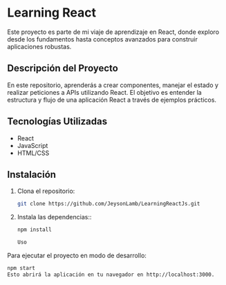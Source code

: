 # Learning React

Este proyecto es parte de mi viaje de aprendizaje en React, donde exploro desde los fundamentos hasta conceptos avanzados para construir aplicaciones robustas.

## Descripción del Proyecto

En este repositorio, aprenderás a crear componentes, manejar el estado y realizar peticiones a APIs utilizando React. El objetivo es entender la estructura y flujo de una aplicación React a través de ejemplos prácticos.

## Tecnologías Utilizadas

- React
- JavaScript
- HTML/CSS

## Instalación

1. Clona el repositorio:
   ```bash
   git clone https://github.com/JeysonLamb/LearningReactJs.git

2. Instala las dependencias::
   ```bash
   npm install

   Uso
Para ejecutar el proyecto en modo de desarrollo:
 ```bash
npm start
Esto abrirá la aplicación en tu navegador en http://localhost:3000.
